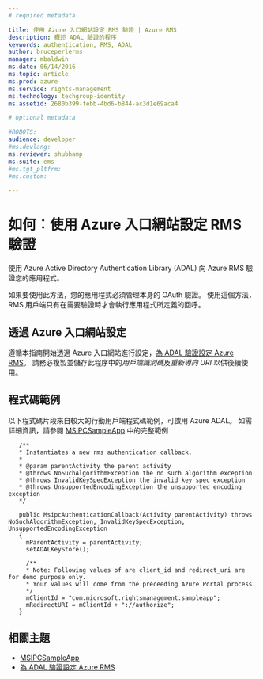 ```yaml
---
# required metadata

title: 使用 Azure 入口網站設定 RMS 驗證 | Azure RMS
description: 概述 ADAL 驗證的程序
keywords: authentication, RMS, ADAL
author: bruceperlerms
manager: mbaldwin
ms.date: 06/14/2016
ms.topic: article
ms.prod: azure
ms.service: rights-management
ms.technology: techgroup-identity
ms.assetid: 2680b399-febb-4bd6-b844-ac3d1e69aca4

# optional metadata

#ROBOTS:
audience: developer
#ms.devlang:
ms.reviewer: shubhamp
ms.suite: ems
#ms.tgt_pltfrm:
#ms.custom:

---
```


# 如何︰使用 Azure 入口網站設定 RMS 驗證

使用 Azure Active Directory Authentication Library (ADAL) 向 Azure RMS 驗證您的應用程式。

如果要使用此方法，您的應用程式必須管理本身的 OAuth 驗證。 使用這個方法，RMS 用戶端只有在需要驗證時才會執行應用程式所定義的回呼。

## 透過 Azure 入口網站設定
遵循本指南開始透過 Azure 入口網站進行設定，[為 ADAL 驗證設定 Azure RMS](adal-auth.md)。 請務必複製並儲存此程序中的*用戶端識別碼*及*重新導向 URI* 以供後續使用。

## 程式碼範例
以下程式碼片段來自較大的行動用戶端程式碼範例，可啟用 Azure ADAL。 如需詳細資訊，請參閱 [MSIPCSampleApp](https://github.com/AzureAD/rms-sdk-ui-for-android/tree/master/samples/MsipcSampleApp) 中的完整範例

       /**
       * Instantiates a new rms authentication callback.
       *
       * @param parentActivity the parent activity
       * @throws NoSuchAlgorithmException the no such algorithm exception
       * @throws InvalidKeySpecException the invalid key spec exception
       * @throws UnsupportedEncodingException the unsupported encoding exception
       */

       public MsipcAuthenticationCallback(Activity parentActivity) throws NoSuchAlgorithmException, InvalidKeySpecException, UnsupportedEncodingException
       {
         mParentActivity = parentActivity;
         setADALKeyStore();

         /**
         * Note: Following values of are client_id and redirect_uri are for demo purpose only.
         * Your values will come from the preceeding Azure Portal process.
         */
         mClientId = "com.microsoft.rightsmanagement.sampleapp";
         mRedirectURI = mClientId + "://authorize";
       }


## 相關主題

- [MSIPCSampleApp](https://github.com/AzureAD/rms-sdk-ui-for-android/tree/master/samples/MsipcSampleApp)
- [為 ADAL 驗證設定 Azure RMS](adal-auth.md)


<!--HONumber=Jun16_HO2-->


